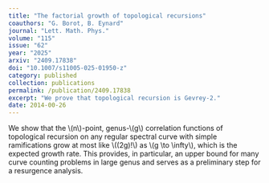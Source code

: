 ```yaml
---
title: "The factorial growth of topological recursions"
coauthors: "G. Borot, B. Eynard"
journal: "Lett. Math. Phys."
volume: "115"
issue: "62"
year: "2025"
arxiv: "2409.17838"
doi: "10.1007/s11005-025-01950-z"
category: published
collection: publications
permalink: /publication/2409.17838
excerpt: "We prove that topological recursion is Gevrey-2."
date: 2014-00-26
---
```


We show that the \\(n\\)-point, genus-\\(g\\) correlation functions of topological recursion on any regular spectral curve with simple ramifications grow at most like \\((2g)!\\) as \\(g \to \infty\\), which is the expected growth rate. This provides, in particular, an upper bound for many curve counting problems in large genus and serves as a preliminary step for a resurgence analysis. 